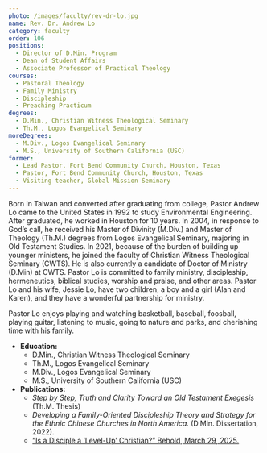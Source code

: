 ```yaml
---
photo: /images/faculty/rev-dr-lo.jpg
name: Rev. Dr. Andrew Lo
category: faculty
order: 106
positions:
  - Director of D.Min. Program
  - Dean of Student Affairs
  - Associate Professor of Practical Theology
courses:
  - Pastoral Theology
  - Family Ministry
  - Discipleship
  - Preaching Practicum
degrees:
  - D.Min., Christian Witness Theological Seminary
  - Th.M., Logos Evangelical Seminary
moreDegrees:
  - M.Div., Logos Evangelical Seminary
  - M.S., University of Southern California (USC)
former:
  - Lead Pastor, Fort Bend Community Church, Houston, Texas
  - Pastor, Fort Bend Community Church, Houston, Texas
  - Visiting teacher, Global Mission Seminary
---
```


Born in Taiwan and converted after graduating from college, Pastor Andrew Lo came to the United States in 1992 to study Environmental Engineering. After graduated, he worked in Houston for 10 years. In 2004, in response to God’s call, he received his Master of Divinity (M.Div.) and Master of Theology (Th.M.) degrees from Logos
Evangelical Seminary, majoring in Old Testament Studies. In 2021, because of the burden of building up younger ministers, he joined the faculty of Christian Witness
Theological Seminary (CWTS). He is also currently a candidate of Doctor of Ministry (D.Min) at CWTS. Pastor Lo is committed to family ministry, discipleship, hermeneutics,
biblical studies, worship and praise, and other areas. Pastor Lo and his wife, Jessie Lo, have two children, a boy and a girl (Alan and Karen), and they have a wonderful
partnership for ministry.

Pastor Lo enjoys playing and watching basketball, baseball, foosball, playing guitar, listening to music, going to nature and parks, and cherishing time with his family.

- **Education:**
  - D.Min., Christian Witness Theological Seminary
  - Th.M., Logos Evangelical Seminary
  - M.Div., Logos Evangelical Seminary
  - M.S., University of Southern California (USC)
- **Publications:**
  - _Step by Step, Truth and Clarity Toward an Old Testament Exegesis_ (Th.M. Thesis)
  - _Developing a Family-Oriented Discipleship Theory and Strategy for the Ethnic Chinese Churches in North America._ (D.Min. Dissertation, 2022).
  - [“Is a Disciple a ‘Level-Up’ Christian?” Behold, March 29, 2025.](https://behold.oc.org/?p=67129)
